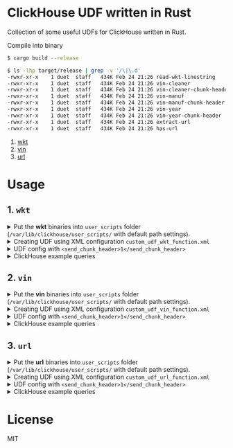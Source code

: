 # ClickHouse UDF written in Rust 

Collection of some useful UDFs for ClickHouse written in Rust.

Compile into binary

```bash
$ cargo build --release

$ ls -lhp target/release | grep -v '/\|\.d'
-rwxr-xr-x    1 duet  staff   434K Feb 24 21:26 read-wkt-linestring
-rwxr-xr-x    1 duet  staff   434K Feb 24 21:26 vin-cleaner
-rwxr-xr-x    1 duet  staff   434K Feb 24 21:26 vin-cleaner-chunk-header
-rwxr-xr-x    1 duet  staff   434K Feb 24 21:26 vin-manuf
-rwxr-xr-x    1 duet  staff   434K Feb 24 21:26 vin-manuf-chunk-header
-rwxr-xr-x    1 duet  staff   434K Feb 24 21:26 vin-year
-rwxr-xr-x    1 duet  staff   434K Feb 24 21:26 vin-year-chunk-header
-rwxr-xr-x    1 duet  staff   434K Feb 24 21:26 extract-url
-rwxr-xr-x    1 duet  staff   434K Feb 24 21:26 has-url

```

1. [wkt](#1-wkt)
2. [vin](#2-vin)
3. [url](#3-url)


# Usage

## 1. `wkt`


<details>
  <summary>
    Put the <strong>wkt</strong> binaries into <code>user_scripts</code> folder (<code>/var/lib/clickhouse/user_scripts/</code> with default path settings).
  </summary>

  ```bash
  $ cd /var/lib/clickhouse/user_scripts/
  $ wget https://github.com/duyet/clickhouse-udf-rs/releases/download/0.1.7/clickhouse_udf_wkt_v0.1.7_x86_64-unknown-linux-musl.tar.gz
  $ tar zxvf clickhouse_udf_wkt_v0.1.7_x86_64-unknown-linux-musl.tar.gz

  read-wkt-linestring
  
  ```
</details>

<details>
  <summary>
    Creating UDF using XML configuration <code>custom_udf_wkt_function.xml</code>
  </summary>

  define udf config file `wkt_udf_function.xml` (`/etc/clickhouse-server/custom_udf_wkt_function.xml` with default path settings,
  file name must be matched `*_function.xml`).


  ```xml
  <functions>
    <!-- wkt -->
    <function>
        <name>readWktLinestring</name>
        <type>executable_pool</type>
        <command>read-wkt-linestring</command>
        <format>tabseparated</format>
        <argument>
            <type>string</type>
            <name>value</name>
        </argument>
        <return_type>string</return_type>
    </function>
    
  </functions>
  ```
</details>

<details>
  <summary>UDF config with <code>&lt;send_chunk_header&gt;1&lt;&#x2F;send_chunk_header&gt;</code></summary>

  ```xml
  <functions>
      <!-- wkt -->
      </functions>
  ```

</details>

<details>
  <summary>ClickHouse example queries</summary>

  ```sql
  SELECT readWktLinestring('value');
  ```
</details>

## 2. `vin`


<details>
  <summary>
    Put the <strong>vin</strong> binaries into <code>user_scripts</code> folder (<code>/var/lib/clickhouse/user_scripts/</code> with default path settings).
  </summary>

  ```bash
  $ cd /var/lib/clickhouse/user_scripts/
  $ wget https://github.com/duyet/clickhouse-udf-rs/releases/download/0.1.7/clickhouse_udf_vin_v0.1.7_x86_64-unknown-linux-musl.tar.gz
  $ tar zxvf clickhouse_udf_vin_v0.1.7_x86_64-unknown-linux-musl.tar.gz

  vin-cleaner
  vin-cleaner-chunk-header
  vin-manuf
  vin-manuf-chunk-header
  vin-year
  vin-year-chunk-header
  
  ```
</details>

<details>
  <summary>
    Creating UDF using XML configuration <code>custom_udf_vin_function.xml</code>
  </summary>

  define udf config file `vin_udf_function.xml` (`/etc/clickhouse-server/custom_udf_vin_function.xml` with default path settings,
  file name must be matched `*_function.xml`).


  ```xml
  <functions>
    <!-- vin -->
    <function>
        <name>vinCleaner</name>
        <type>executable_pool</type>
        <command>vin-cleaner</command>
        <format>tabseparated</format>
        <argument>
            <type>string</type>
            <name>value</name>
        </argument>
        <return_type>string</return_type>
    </function>
    <function>
        <name>vinManuf</name>
        <type>executable_pool</type>
        <command>vin-manuf</command>
        <format>tabseparated</format>
        <argument>
            <type>string</type>
            <name>value</name>
        </argument>
        <return_type>string</return_type>
    </function>
    <function>
        <name>vinYear</name>
        <type>executable_pool</type>
        <command>vin-year</command>
        <format>tabseparated</format>
        <argument>
            <type>string</type>
            <name>value</name>
        </argument>
        <return_type>string</return_type>
    </function>
    
  </functions>
  ```
</details>

<details>
  <summary>UDF config with <code>&lt;send_chunk_header&gt;1&lt;&#x2F;send_chunk_header&gt;</code></summary>

  ```xml
  <functions>
      <!-- vin -->
      
      <function>
          <name>vinCleaner</name>
          <type>executable_pool</type>

          <command>vin-cleaner-chunk-header</command>
          <send_chunk_header>1</send_chunk_header>

          <format>TabSeparated</format>
          <argument>
              <type>String</type>
              <name>value</name>
          </argument>
          <return_type>String</return_type>
      </function>
      
      <function>
          <name>vinManuf</name>
          <type>executable_pool</type>

          <command>vin-manuf-chunk-header</command>
          <send_chunk_header>1</send_chunk_header>

          <format>TabSeparated</format>
          <argument>
              <type>String</type>
              <name>value</name>
          </argument>
          <return_type>String</return_type>
      </function>
      
      <function>
          <name>vinYear</name>
          <type>executable_pool</type>

          <command>vin-year-chunk-header</command>
          <send_chunk_header>1</send_chunk_header>

          <format>TabSeparated</format>
          <argument>
              <type>String</type>
              <name>value</name>
          </argument>
          <return_type>String</return_type>
      </function>
      </functions>
  ```

</details>

<details>
  <summary>ClickHouse example queries</summary>

  ```sql
  SELECT vinCleaner('value');
  SELECT vinManuf('value');
  SELECT vinYear('value');
  ```
</details>

## 3. `url`


<details>
  <summary>
    Put the <strong>url</strong> binaries into <code>user_scripts</code> folder (<code>/var/lib/clickhouse/user_scripts/</code> with default path settings).
  </summary>

  ```bash
  $ cd /var/lib/clickhouse/user_scripts/
  $ wget https://github.com/duyet/clickhouse-udf-rs/releases/download/0.1.7/clickhouse_udf_url_v0.1.7_x86_64-unknown-linux-musl.tar.gz
  $ tar zxvf clickhouse_udf_url_v0.1.7_x86_64-unknown-linux-musl.tar.gz

  extract-url
  has-url
  
  ```
</details>

<details>
  <summary>
    Creating UDF using XML configuration <code>custom_udf_url_function.xml</code>
  </summary>

  define udf config file `url_udf_function.xml` (`/etc/clickhouse-server/custom_udf_url_function.xml` with default path settings,
  file name must be matched `*_function.xml`).


  ```xml
  <functions>
    <!-- url -->
    <function>
        <name>extractUrl</name>
        <type>executable_pool</type>
        <command>extract-url</command>
        <format>tabseparated</format>
        <argument>
            <type>string</type>
            <name>value</name>
        </argument>
        <return_type>string</return_type>
    </function>
    <function>
        <name>hasUrl</name>
        <type>executable_pool</type>
        <command>has-url</command>
        <format>tabseparated</format>
        <argument>
            <type>string</type>
            <name>value</name>
        </argument>
        <return_type>string</return_type>
    </function>
    
  </functions>
  ```
</details>

<details>
  <summary>UDF config with <code>&lt;send_chunk_header&gt;1&lt;&#x2F;send_chunk_header&gt;</code></summary>

  ```xml
  <functions>
      <!-- url -->
      </functions>
  ```

</details>

<details>
  <summary>ClickHouse example queries</summary>

  ```sql
  SELECT extractUrl('value');
  SELECT hasUrl('value');
  ```
</details>



# License

MIT

